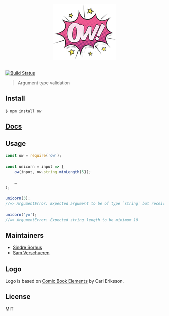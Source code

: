 <p align="center">
	<img src="media/logo.png" width="200">
	<br>
	<br>
</p>

[![Build Status](https://travis-ci.org/sindresorhus/ow.svg?branch=master)](https://travis-ci.org/sindresorhus/ow)

> Argument type validation

## Install

```
$ npm install ow
```


## [Docs](https://sindresorhus.com/ow/interfaces/ow.html)


## Usage

```js
const ow = require('ow');

const unicorn = input => {
	ow(input, ow.string.minLength(5));

	…
);

unicorn(3);
//=> ArgumentError: Expected argument to be of type `string` but received type `number`

unicorn('yo');
//=> ArgumentError: Expected string length to be minimum 10
```


## Maintainers

- [Sindre Sorhus](https://github.com/sindresorhus)
- [Sam Verschueren](https://github.com/SamVerschueren)


## Logo

Logo is based on [Comic Book Elements](https://creativemarket.com/swedishpoints/232087-Comic-Book-Elements) by Carl Eriksson.


## License

MIT
